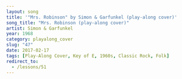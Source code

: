 ```yaml
---
layout: song
title: '"Mrs. Robinson" by Simon & Garfunkel (play-along cover)'
song_title: "Mrs. Robinson (play-along cover)"
artist: Simon & Garfunkel
year: 1968
category: playalong_cover
slug: "47"
date: 2017-02-17
tags: [Play-Along Cover, Key of E, 1960s, Classic Rock, Folk]
redirect_to:
  - /lessons/51
---
```


<!-- patreon_lesson_available: true
patreon_lesson_url: https://www.patreon.com/posts/34261805 -->
